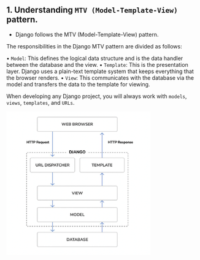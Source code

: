 ## 1. Understanding `MTV (Model-Template-View) `pattern.

- Django follows the MTV (Model-Template-View) pattern.

The responsibilities in the Django MTV pattern are divided as follows:

• `Model`: This defines the logical data structure and is the data handler between the database
and the view.
• `Template`: This is the presentation layer. Django uses a plain-text template system that keeps
everything that the browser renders.
• `View`: This communicates with the database via the model and transfers the data to the template
for viewing.

When developing any Django project, you will always work with `models`, `views`, `templates`, and `URLs`.

![MTV (Model-Template-View)](images/mvt-arch.png)